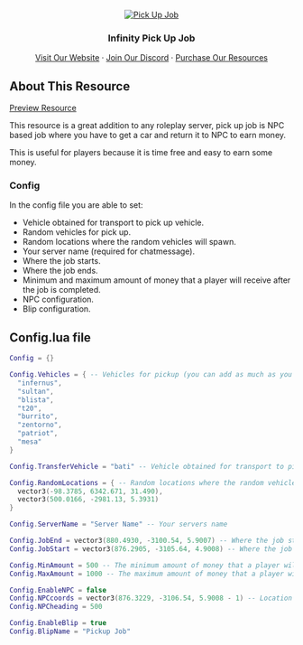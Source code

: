 <div id="top"></div>

<br />
<div align="center">
  <a href="https://infinity-devt.com">
    <img src="https://forum.cfx.re/uploads/default/optimized/4X/8/7/d/87d5064767081a6f2eab0e80264c752d7bd9a3b3_2_690x388.jpeg" alt="Pick Up Job">
  </a>

  <h3 align="center">Infinity Pick Up Job</h3>

  <p align="center">
    <a href="http://infinity-devt.com">Visit Our Website</a>
    ·
    <a href="https://discord.gg/WRknrjMZAS">Join Our Discord</a>
    ·
    <a href="https://infinitydevelopment.tebex.io">Purchase Our Resources</a>
  </p>
</div>

## About This Resource

<a href="https://www.youtube.com/watch?v=ufZIxukOl2g">Preview Resource</a>

This resource is a great addition to any roleplay server, pick up job is NPC based job where you have to get a car and return it to NPC to earn money.

This is useful for players because it is time free and easy to earn some money.

### Config

In the config file you are able to set:

* Vehicle obtained for transport to pick up vehicle.
* Random vehicles for pick up.
* Random locations where the random vehicles will spawn.
* Your server name (required for chatmessage).
* Where the job starts.
* Where the job ends.
* Minimum and maximum amount of money that a player will receive after the job is completed.
* NPC configuration.
* Blip configuration.

## Config.lua file

```lua
Config = {}

Config.Vehicles = { -- Vehicles for pickup (you can add as much as you want)
  "infernus",
  "sultan", 
  "blista",
  "t20",
  "burrito",
  "zentorno",
  "patriot",
  "mesa"
}

Config.TransferVehicle = "bati" -- Vehicle obtained for transport to pick-up vehicles

Config.RandomLocations = { -- Random locations where the random vehicles will spawn (you can add as much as you want)
  vector3(-98.3785, 6342.671, 31.490),
  vector3(500.0166, -2981.13, 5.3931)
}

Config.ServerName = "Server Name" -- Your servers name

Config.JobEnd = vector3(880.4930, -3100.54, 5.9007) -- Where the job starts
Config.JobStart = vector3(876.2905, -3105.64, 4.9008) -- Where the job starts

Config.MinAmount = 500 -- The minimum amount of money that a player will receive after the job is completed
Config.MaxAmount = 1000 -- The maximum amount of money that a player will receive after the job is completed

Config.EnableNPC = false
Config.NPCcoords = vector3(876.3229, -3106.54, 5.9008 - 1) -- Location (coords and heading) where the NPC will spawn
Config.NPCheading = 500

Config.EnableBlip = true
Config.BlipName = "Pickup Job"
```
